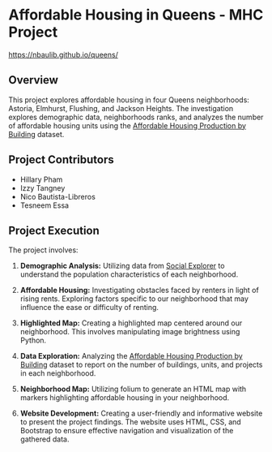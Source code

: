 # Affordable Housing in Queens - MHC Project
https://nbaulib.github.io/queens/

## Overview

This project explores affordable housing in four Queens neighborhoods: Astoria, Elmhurst, Flushing, and Jackson Heights. The investigation explores demographic data, neighborhoods ranks, and analyzes the number of affordable housing units using the [Affordable Housing Production by Building](https://data.cityofnewyork.us/Housing-Development/Affordable-Housing-Production-by-Building/hg8x-zxpr) dataset.

## Project Contributors

- Hillary Pham
- Izzy Tangney
- Nico Bautista-Libreros
- Tesneem Essa

## Project Execution

The project involves:
1. **Demographic Analysis:** Utilizing data from [Social Explorer](https://www.socialexplorer.com/profiles/essential-report/index.html) to understand the population characteristics of each neighborhood.

2. **Affordable Housing:** Investigating obstacles faced by renters in light of rising rents. Exploring factors specific to our neighborhood that may influence the ease or difficulty of renting.
  
3. **Highlighted Map:** Creating a highlighted map centered around our neighborhood. This involves manipulating image brightness using Python. 

4. **Data Exploration:** Analyzing the [Affordable Housing Production by Building](https://data.cityofnewyork.us/Housing-Development/Affordable-Housing-Production-by-Building/hg8x-zxpr) dataset to report on the number of buildings, units, and projects in each neighborhood.
   
5. **Neighborhood Map:** Utilizing folium to generate an HTML map with markers highlighting affordable housing in your neighborhood.

6. **Website Development:** Creating a user-friendly and informative website to present the project findings. The website uses HTML, CSS, and Bootstrap to ensure effective navigation and visualization of the gathered data.

